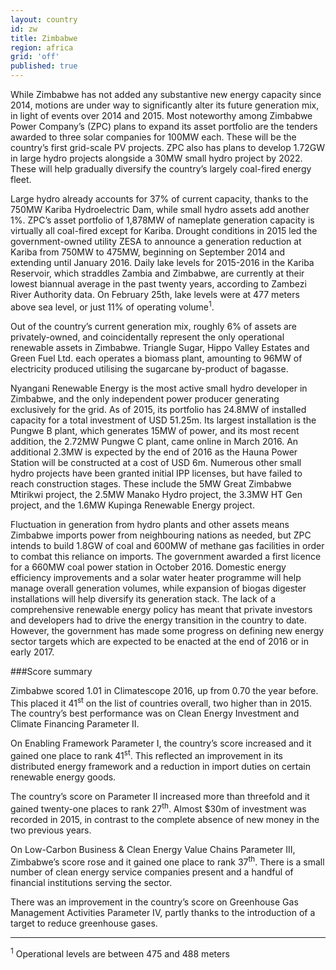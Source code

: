 ```yaml
---
layout: country
id: zw
title: Zimbabwe
region: africa
grid: 'off'
published: true
---
```


While Zimbabwe has not added any substantive new energy capacity since 2014, motions are under way to significantly alter its future generation mix, in light of events over 2014 and 2015. Most noteworthy among Zimbabwe Power Company’s (ZPC) plans to expand its asset portfolio are the tenders awarded to three solar companies for 100MW each. These will be the country’s first grid-scale PV projects. ZPC also has plans to develop 1.72GW in large hydro projects alongside a 30MW small hydro project by 2022. These will help gradually diversify the country’s largely coal-fired energy fleet.

Large hydro already accounts for 37% of current capacity, thanks to the 750MW Kariba Hydroelectric Dam, while small hydro assets add another 1%. ZPC’s asset portfolio of 1,878MW of nameplate generation capacity is virtually all coal-fired except for Kariba. Drought conditions in 2015 led the government-owned utility ZESA to announce a generation reduction at Kariba from 750MW to 475MW, beginning on September 2014 and extending until January 2016. Daily lake levels for 2015-2016 in the Kariba Reservoir, which straddles Zambia and Zimbabwe, are currently at their lowest biannual average in the past twenty years, according to Zambezi River Authority data. On February 25th, lake levels were at 477 meters above sea level, or just 11% of operating volume<sup>1</sup>. 

Out of the country’s current generation mix, roughly 6% of assets are privately-owned, and coincidentally represent the only operational renewable assets in Zimbabwe. Triangle Sugar, Hippo Valley Estates and Green Fuel Ltd. each operates a biomass plant, amounting to 96MW of electricity produced utilising the sugarcane by-product of bagasse.

Nyangani Renewable Energy is the most active small hydro developer in Zimbabwe, and the only independent power producer generating exclusively for the grid. As of 2015, its portfolio has 24.8MW of installed capacity for a total investment of USD 51.25m. Its largest installation is the Pungwe B plant, which generates 15MW of power, and its most recent addition, the 2.72MW Pungwe C plant, came online in March 2016. An additional 2.3MW is expected by the end of 2016 as the Hauna Power Station will be constructed at a cost of USD 6m. Numerous other small hydro projects have been granted initial IPP licenses, but have failed to reach construction stages. These include the 5MW Great Zimbabwe Mtirikwi project, the 2.5MW Manako Hydro project, the 3.3MW HT Gen project, and the 1.6MW Kupinga Renewable Energy project.

Fluctuation in generation from hydro plants and other assets means Zimbabwe imports power from neighbouring nations as needed, but ZPC intends to build 1.8GW of coal and 600MW of methane gas facilities in order to combat this reliance on imports. The government awarded a first licence for a 660MW coal power station in October 2016. Domestic energy efficiency improvements and a solar water heater programme will help manage overall generation volumes, while expansion of biogas digester installations will help diversify its generation stack. The lack of a comprehensive renewable energy policy has meant that private investors and developers had to drive the energy transition in the country to date. However, the government has made some progress on defining new energy sector targets which are expected to be enacted at the end of 2016 or in early 2017.


###Score summary

Zimbabwe scored 1.01 in Climatescope 2016, up from 0.70 the year before. This placed it 41<sup>st</sup> on the list of countries overall, two higher than in 2015. The country’s best performance was on Clean Energy Investment and Climate Financing Parameter II.

On Enabling Framework Parameter I, the country’s score increased and it gained one place to rank 41<sup>st</sup>. This reflected an improvement in its distributed energy framework and a reduction in import duties on certain renewable energy goods.

The country’s score on Parameter II increased more than threefold and it gained twenty-one places to rank 27<sup>th</sup>. Almost $30m of investment was recorded in 2015, in contrast to the complete absence of new money in the two previous years.

On Low-Carbon Business & Clean Energy Value Chains Parameter III, Zimbabwe’s score rose and it gained one place to rank 37<sup>th</sup>. There is a small number of clean energy service companies present and a handful of financial institutions serving the sector. 

There was an improvement in the country’s score on Greenhouse Gas Management Activities Parameter IV, partly thanks to the introduction of a target to reduce greenhouse gases.

_______________________________
<sup>1</sup> Operational levels are between 475 and 488 meters
